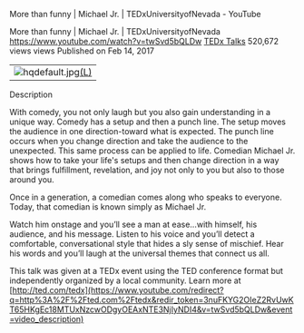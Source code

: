 More than funny | Michael Jr. | TEDxUniversityofNevada - YouTube

More than funny | Michael Jr. | TEDxUniversityofNevada
https://www.youtube.com/watch?v=twSvd5bQLDw
[TEDx Talks](https://www.youtube.com/channel/UCsT0YIqwnpJCM-mx7-gSA4Q)
520,672 views views
Published on Feb 14, 2017

|     |
| --- |
| ![hqdefault.jpg](../_resources/b66bed16a2fec4b4e4dde5642cd86585.jpg)[(L)](https://www.youtube.com/watch?v=twSvd5bQLDw) |

Description

With comedy, you not only laugh but you also gain understanding in a unique way. Comedy has a setup and then a punch line. The setup moves the audience in one direction-toward what is expected. The punch line occurs when you change direction and take the audience to the unexpected. This same process can be applied to life. Comedian Michael Jr. shows how to take your life's setups and then change direction in a way that brings fulfillment, revelation, and joy not only to you but also to those around you.

Once in a generation, a comedian comes along who speaks to everyone. Today, that comedian is known simply as Michael Jr.

Watch him onstage and you’ll see a man at ease…with himself, his audience, and his message. Listen to his voice and you’ll detect a comfortable, conversational style that hides a sly sense of mischief. Hear his words and you’ll laugh at the universal themes that connect us all.

This talk was given at a TEDx event using the TED conference format but independently organized by a local community. Learn more at [http://ted.com/tedx](https://www.youtube.com/redirect?q=http%3A%2F%2Fted.com%2Ftedx&redir_token=3nuFKYG2OIeZ2RvUwKT65HKgEc18MTUxNzcwODgyOEAxNTE3NjIyNDI4&v=twSvd5bQLDw&event=video_description)